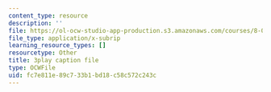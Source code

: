 ```yaml
---
content_type: resource
description: ''
file: https://ol-ocw-studio-app-production.s3.amazonaws.com/courses/8-01sc-classical-mechanics-fall-2016/fc7e811e89c733b1bd18c58c572c243c_SLPRYIb7RdI.srt
file_type: application/x-subrip
learning_resource_types: []
resourcetype: Other
title: 3play caption file
type: OCWFile
uid: fc7e811e-89c7-33b1-bd18-c58c572c243c
---
```


